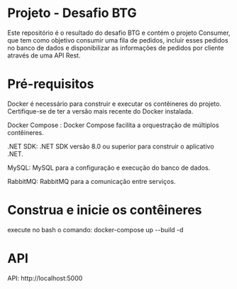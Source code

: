 # Projeto - Desafio BTG 

Este repositório é o resultado do desafio BTG e contém o projeto Consumer, que tem como objetivo consumir uma fila de pedidos, incluir esses pedidos no banco de dados e disponibilizar as informações de pedidos por cliente através de uma API Rest.


# Pré-requisitos
Docker é necessário para construir e executar os contêineres do projeto.
Certifique-se de ter a versão mais recente do Docker instalada.

Docker Compose :
Docker Compose facilita a orquestração de múltiplos contêineres.

.NET SDK:
.NET SDK versão 8.0 ou superior para construir o aplicativo .NET.

MySQL:
MySQL para a configuração e execução do banco de dados.

RabbitMQ:
RabbitMQ para a comunicação entre serviços.

# Construa e inicie os contêineres
 execute no bash o comando: docker-compose up --build -d

 # API
 API: http://localhost:5000

